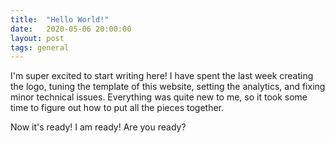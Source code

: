 ```yaml
---
title:  "Hello World!"
date:   2020-05-06 20:00:00
layout: post
tags: general
---
```

I'm super excited to start writing here! I have spent the last week creating the logo, tuning the template of this website, setting the analytics, and fixing minor technical issues.
Everything was quite new to me, so it took some time to figure out how to put all the pieces together.

Now it's ready! I am ready! Are you ready?